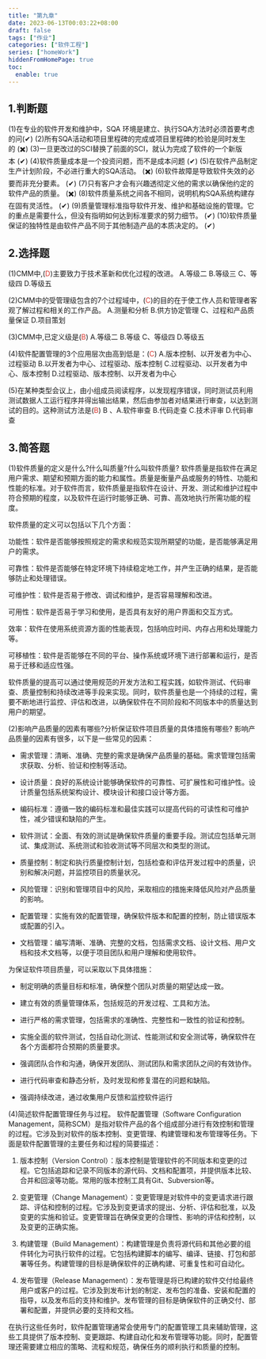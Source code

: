 ```yaml
---
title: "第九章"
date: 2023-06-13T00:03:22+08:00
draft: false
tags: ["作业"]
categories: ["软件工程"]
series: ["homeWork"]
hiddenFromHomePage: true
toc:
  enable: true
---
```


## 1.判断题

(1)在专业的软件开发和维护中，SQA 环境是建立、执行SQA方法时必须首要考虑的问(✔)
(2)所有SQA活动和项目里程碑的完成或项目里程碑的检验是同时发生的 (✖️)
(3)一旦更改过的SCI替换了前面的SCI，就认为完成了软件的一个新版本 (✔)
(4)软件质量成本是一个投资问题，而不是成本问题 (✔)
(5)在软件产品制定生产计划阶段，不必进行重大的SQA活动。 (✖️)
(6)软件故障是导致软件失效的必要而非充分要素。 (✔)
(7)只有客户才会有兴趣透彻定义他的需求以确保他约定的软件产品的质量。 (✖️)
(8)软件质量系统之间各不相同，说明机构SQA系统构建存在固有灵活性。 (✔)
(9)质量管理标准指导软件开发、维护和基础设施的管理。它的重点是需要什么，但没有指明如何达到标准要求的努力细节。 (✔)
(10)软件质量保证的独特性是由软件产品不同于其他制造产品的本质决定的。 (✔)

## 2.选择题

(1)CMM中,(<font color="#d83931">D</font>)主要致力于技术革新和优化过程的改进。
A.等级二 B.等级三
C、等级四 D.等级五

(2)CMM中的受管理级包含的7个过程域中，(<font color="#d83931">C</font>)的目的在于使工作人员和管理者客观了解过程和相关的工作产品。
A.测量和分析 B.供方协定管理
C、过程和产品质量保证 D.项目策划

(3)CMM中,已定义级是(<font color="#d83931">B</font>)
A.等级二 B.等级
C、等级四 D.等级五

(4)软件配置管理的3个应用层次由高到低是：(<font color="#d83931">C</font>)
A.版本控制、以开发者为中心、过程驱动
B.以开发者为中心、过程驱动、版本控制
C.过程驱动、以开发者为中心、版本控制
D.过程驱动、版本控制、以开发者为中心

(5)在某种类型会议上，由小组成员阅读程序，以发现程序错误，同时测试员利用测试数据人工运行程序并得出输出结果，然后由参加者对结果进行审查，以达到测试的目的。这种测试方法是(<font color="#d83931">B</font>)
B 、A.软件审查 B.代码走查
C.技术评审 D.代码审查

## 3.简答题
(1)软件质量的定义是什么?什么叫质量?什么叫软件质量?
软件质量是指软件在满足用户需求、期望和预期方面的能力和属性。质量是衡量产品或服务的特性、功能和性能的标准。对于软件而言，软件质量是指软件在设计、开发、测试和维护过程中符合预期的程度，以及软件在运行时能够正确、可靠、高效地执行所需功能的程度。

软件质量的定义可以包括以下几个方面：

功能性：软件是否能够按照规定的需求和规范实现所期望的功能，是否能够满足用户的需求。

可靠性：软件是否能够在特定环境下持续稳定地工作，并产生正确的结果，是否能够防止和处理错误。

可维护性：软件是否易于修改、调试和维护，是否容易理解和改进。

可用性：软件是否易于学习和使用，是否具有友好的用户界面和交互方式。

效率：软件在使用系统资源方面的性能表现，包括响应时间、内存占用和处理能力等。

可移植性：软件是否能够在不同的平台、操作系统或环境下进行部署和运行，是否易于迁移和适应性强。

软件质量的提高可以通过使用规范的开发方法和工程实践，如软件测试、代码审查、质量控制和持续改进等手段来实现。同时，软件质量也是一个持续的过程，需要不断地进行监控、评估和改进，以确保软件在不同阶段和不同版本中的质量达到用户的期望。

(2)影响产品质量的因素有哪些?分析保证软件项目质量的具体措施有哪些?
影响产品质量的因素有很多，以下是一些常见的因素：

- 需求管理：清晰、准确、完整的需求是确保产品质量的基础。需求管理包括需求获取、分析、验证和控制等活动。

- 设计质量：良好的系统设计能够确保软件的可靠性、可扩展性和可维护性。设计质量包括系统架构设计、模块设计和接口设计等方面。

- 编码标准：遵循一致的编码标准和最佳实践可以提高代码的可读性和可维护性，减少错误和缺陷的产生。

- 软件测试：全面、有效的测试是确保软件质量的重要手段。测试应包括单元测试、集成测试、系统测试和验收测试等不同层次和类型的测试。

- 质量控制：制定和执行质量控制计划，包括检查和评估开发过程中的质量，识别和解决问题，并监控项目的质量状况。

- 风险管理：识别和管理项目中的风险，采取相应的措施来降低风险对产品质量的影响。

- 配置管理：实施有效的配置管理，确保软件版本和配置的控制，防止错误版本或配置的引入。

- 文档管理：编写清晰、准确、完整的文档，包括需求文档、设计文档、用户文档和技术文档等，以便于项目团队和用户理解和使用软件。

为保证软件项目质量，可以采取以下具体措施：

- 制定明确的质量目标和标准，确保整个团队对质量的期望达成一致。

- 建立有效的质量管理体系，包括规范的开发过程、工具和方法。

- 进行严格的需求管理，包括需求的准确性、完整性和一致性的验证和控制。

- 实施全面的软件测试，包括自动化测试、性能测试和安全测试等，确保软件在各个方面都符合预期的质量要求。

- 强调团队合作和沟通，确保开发团队、测试团队和需求团队之间的有效协作。

- 进行代码审查和静态分析，及时发现和修复潜在的问题和缺陷。

- 强调持续改进，通过收集用户反馈和监控软件运行

(4)简述软件配置管理任务与过程。
软件配置管理（Software Configuration Management，简称SCM）是指对软件产品的各个组成部分进行有效控制和管理的过程。它涉及到对软件的版本控制、变更管理、构建管理和发布管理等任务。下面是软件配置管理的主要任务和过程的简要描述：

1. 版本控制（Version Control）：版本控制是管理软件的不同版本和变更的过程。它包括追踪和记录不同版本的源代码、文档和配置项，并提供版本比较、合并和回滚等功能。常用的版本控制工具有Git、Subversion等。

2. 变更管理（Change Management）：变更管理是对软件中的变更请求进行跟踪、评估和控制的过程。它涉及到变更请求的提出、分析、评估和批准，以及变更的实施和验证。变更管理旨在确保变更的合理性、影响的评估和控制，以及变更的正确实施。

3. 构建管理（Build Management）：构建管理是负责将源代码和其他必要的组件转化为可执行软件的过程。它包括构建脚本的编写、编译、链接、打包和部署等任务。构建管理的目标是确保软件的正确构建、可重复性和可自动化。

4. 发布管理（Release Management）：发布管理是将已构建的软件交付给最终用户或客户的过程。它涉及到发布计划的制定、发布包的准备、安装和配置的指导，以及发布后的支持和维护。发布管理的目标是确保软件的正确交付、部署和配置，并提供必要的支持和文档。

在执行这些任务时，软件配置管理通常会使用专门的配置管理工具来辅助管理，这些工具提供了版本控制、变更跟踪、构建自动化和发布管理等功能。同时，配置管理还需要建立相应的策略、流程和规范，确保任务的顺利执行和质量的控制。

